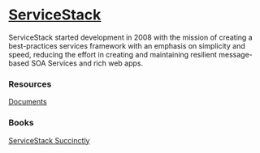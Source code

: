 # [ServiceStack](https://servicestack.net/)


ServiceStack started development in 2008 with the mission of creating a best-practices services framework with an emphasis on simplicity and speed, reducing the effort in creating and maintaining resilient message-based SOA Services and rich web apps.

### Resources
[Documents](http://docs.servicestack.net/)

### Books
[ServiceStack Succinctly](http://files2.syncfusion.com/Downloads/Ebooks/ServiceStack_Succinctly.pdf)
